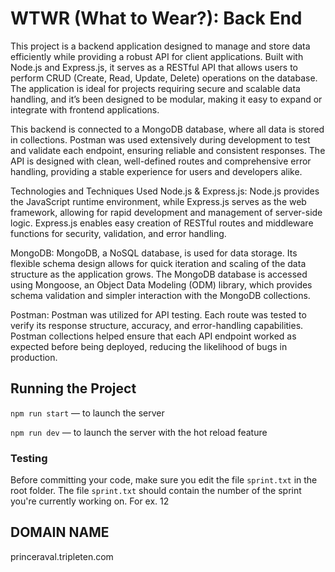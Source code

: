 # WTWR (What to Wear?): Back End

This project is a backend application designed to manage and store data efficiently while providing a robust API for client applications. Built with Node.js and Express.js, it serves as a RESTful API that allows users to perform CRUD (Create, Read, Update, Delete) operations on the database. The application is ideal for projects requiring secure and scalable data handling, and it’s been designed to be modular, making it easy to expand or integrate with frontend applications.

This backend is connected to a MongoDB database, where all data is stored in collections. Postman was used extensively during development to test and validate each endpoint, ensuring reliable and consistent responses. The API is designed with clean, well-defined routes and comprehensive error handling, providing a stable experience for users and developers alike.

Technologies and Techniques Used
Node.js & Express.js: Node.js provides the JavaScript runtime environment, while Express.js serves as the web framework, allowing for rapid development and management of server-side logic. Express.js enables easy creation of RESTful routes and middleware functions for security, validation, and error handling.

MongoDB: MongoDB, a NoSQL database, is used for data storage. Its flexible schema design allows for quick iteration and scaling of the data structure as the application grows. The MongoDB database is accessed using Mongoose, an Object Data Modeling (ODM) library, which provides schema validation and simpler interaction with the MongoDB collections.

Postman: Postman was utilized for API testing. Each route was tested to verify its response structure, accuracy, and error-handling capabilities. Postman collections helped ensure that each API endpoint worked as expected before being deployed, reducing the likelihood of bugs in production.

## Running the Project

`npm run start` — to launch the server

`npm run dev` — to launch the server with the hot reload feature

### Testing

Before committing your code, make sure you edit the file `sprint.txt` in the root folder. The file `sprint.txt` should contain the number of the sprint you're currently working on. For ex. 12

## DOMAIN NAME

princeraval.tripleten.com
